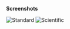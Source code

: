 **Screenshots**

![Standard](https://drive.google.com/file/d/1lwQIBswUWkckna17KrPR1X8Jiz8MJZA6/view?usp=sharing)
![Scientific](https://drive.google.com/file/d/1dcdp0EVPu2jyrdoutAZXo7xQRux0dNtu/view?usp=sharing)

